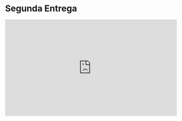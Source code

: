 # Segunda Entrega

</center>

<iframe width="560" height="315" src="https://www.youtube.com/embed/BhL73IZdBnA?si=AbOq0IIcQzZtorkZ" title="YouTube video player" frameborder="0" allow="accelerometer; autoplay; clipboard-write; encrypted-media; gyroscope; picture-in-picture; web-share" referrerpolicy="strict-origin-when-cross-origin" allowfullscreen></iframe>

<center>